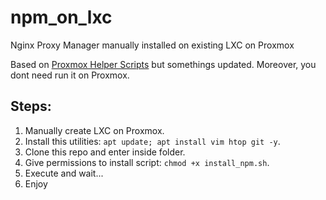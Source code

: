 # npm_on_lxc
Nginx Proxy Manager manually installed on existing LXC on Proxmox

Based on [Proxmox Helper Scripts](https://community-scripts.github.io/ProxmoxVE/scripts?id=nginxproxymanager) but somethings updated. Moreover, you dont need run it on Proxmox.

## Steps:

1. Manually create LXC on Proxmox.
2. Install this utilities: `apt update; apt install vim htop git -y`.
3. Clone this repo and enter inside folder.
4. Give permissions to install script: `chmod +x install_npm.sh`.
5. Execute and wait...
6. Enjoy
